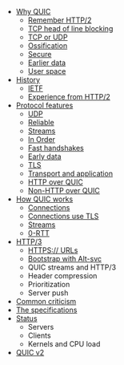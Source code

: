 * [Why QUIC](why-quic.md)
    * [Remember HTTP/2](why-h2.md)
    * [TCP head of line blocking](why-tcphol.md)
    * [TCP or UDP](why-tcpudp.md)
    * [Ossification](why-ossification.md)
    * [Secure](why-secure.md)
    * [Earlier data](why-earlierdata.md)
    * [User space](why-userspace.md)
* [History](history.md)
    * [IETF](history-ietf.md)
    * [Experience from HTTP/2](history-h2.md)
* [Protocol features](the-protocol.md)
    * [UDP](feature-udp.md)
    * [Reliable](feature-reliable.md)
    * [Streams](feature-streams.md)
    * [In Order](feature-inorder.md)
    * [Fast handshakes](feature-handshakes.md)
    * [Early data](feature-earlydata.md)
    * [TLS](feature-tls.md)
    * [Transport and application](feature-trans-app.md)
    * [HTTP over QUIC](feature-http.md)
    * [Non-HTTP over QUIC](feature-nonhttp.md)
* [How QUIC works](quic.md)
    * [Connections](quic-connections.md)
    * [Connections use TLS](quic-tls.md)
    * [Streams](quic-streams.md)
    * [0-RTT](quic-0rtt.md)
* [HTTP/3](h3.md)
    * [HTTPS:// URLs](h3-https.md)
    * [Bootstrap with Alt-svc](h3-altsvc.md)
    * QUIC streams and HTTP/3
    * Header compression
    * Prioritization
    * Server push
* [Common criticism](criticism.md)
* [The specifications](specs.md)
* [Status](status.md)
    * Servers
    * Clients
    * Kernels and CPU load
* [QUIC v2](quic-v2.md)
